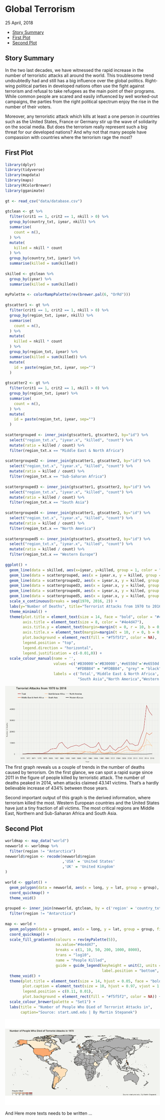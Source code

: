 Global Terrorism
================
25 April, 2018

-   [Story Summary](#story-summary)
-   [First Plot](#first-plot)
-   [Second Plot](#second-plot)

<!-- README.md is generated from README.Rmd. Please edit that file -->
Story Summary
-------------

In the two last decades, we have witnessed the rapid increase in the number of terroristic attacks all around the world. This troublesome trend undoubtedly had and still has a big influence over the global politics. Right-wing political parties in developed nations often use the fight against terrorism and refusal to take refugees as the main point of their programs. While common people are scared and easily influenced by well worked-out campaigns, the parties from the right political spectrum enjoy the rise in the number of their voters.

Moreover, any terroristic attack which kills at least a one person in countries such as the United States, France or Germany stir up the wave of solidarity on the social media. But does the terrorism really represent such a big threat for our developed nations? And why not that many people have compassion with countries where the terrorism rage the most?

First Plot
----------

``` r
library(dplyr)
library(tidyverse)
library(mapdata)
library(maps)
library(RColorBrewer)
library(gganimate)

gt <- read_csv("data/database.csv")

gtclean <- gt %>%
  filter(crit1 == 1, crit2 == 1, nkill > 0) %>%
  group_by(country_txt, iyear, nkill) %>%
  summarise(
    count = n(),
  ) %>% 
  mutate(
    killed = nkill * count
  ) %>% 
  group_by(country_txt, iyear) %>%
  summarise(killed = sum(killed))

skilled <- gtclean %>% 
  group_by(iyear) %>% 
  summarise(killed = sum(killed))

myPalette <- colorRampPalette(rev(brewer.pal(6, "OrRd")))

gtscatter1 <- gt %>%
  filter(crit1 == 1, crit2 == 1, nkill > 0) %>%
  group_by(region_txt, iyear, nkill) %>%
  summarise(
    count = n(),
  ) %>% 
  mutate(
    killed = nkill * count
  ) %>% 
  group_by(region_txt, iyear) %>%
  summarise(killed = sum(killed)) %>% 
  mutate(
    id = paste(region_txt, iyear, sep="")
  )

gtscatter2 <- gt %>%
  filter(crit1 == 1, crit2 == 1, nkill > 0) %>%
  group_by(region_txt, iyear) %>%
  summarise(
    count = n(),
  ) %>%
  mutate(
    id = paste(region_txt, iyear, sep="")
  )

scattergrouped <- inner_join(gtscatter1, gtscatter2, by="id") %>% 
  select("region_txt.x", "iyear.x", "killed", "count") %>% 
  mutate(ratio = killed / count) %>% 
  filter(region_txt.x == "Middle East & North Africa")

scattergrouped2 <- inner_join(gtscatter1, gtscatter2, by="id") %>% 
  select("region_txt.x", "iyear.x", "killed", "count") %>% 
  mutate(ratio = killed / count) %>% 
  filter(region_txt.x == "Sub-Saharan Africa")

scattergrouped3 <- inner_join(gtscatter1, gtscatter2, by="id") %>% 
  select("region_txt.x", "iyear.x", "killed", "count") %>% 
  mutate(ratio = killed / count) %>% 
  filter(region_txt.x == "South Asia")

scattergrouped4 <- inner_join(gtscatter1, gtscatter2, by="id") %>% 
  select("region_txt.x", "iyear.x", "killed", "count") %>% 
  mutate(ratio = killed / count) %>% 
  filter(region_txt.x == "North America")

scattergrouped5 <- inner_join(gtscatter1, gtscatter2, by="id") %>% 
  select("region_txt.x", "iyear.x", "killed", "count") %>% 
  mutate(ratio = killed / count) %>% 
  filter(region_txt.x == "Western Europe")

ggplot() +
  geom_line(data = skilled, aes(x=iyear, y=killed, group = 1, color = "#B30000")) +
  geom_line(data = scattergrouped, aes(x = iyear.x, y = killed, group =1, color = "#e6550d")) +
  geom_line(data = scattergrouped2, aes(x = iyear.x, y = killed, group =1, color = "#FDD49E")) + 
  geom_line(data = scattergrouped3, aes(x = iyear.x, y = killed, group =1, color = "#FDBB84")) +
  geom_line(data = scattergrouped4, aes(x = iyear.x, y = killed, group =1, color = "black")) + 
  geom_line(data = scattergrouped5, aes(x = iyear.x, y = killed, group =1, color = "grey")) +
  scale_x_continuous(breaks = seq(1970, 2016, 2)) +
  labs(y="Number of Deaths", title="Terrorist Attacks from 1970 to 2016", x="Year") +
  theme_minimal() + 
  theme(plot.title = element_text(size = 14, face = "bold", color = "#4e4d47"),
        axis.title = element_text(size = 8, color = "#4e4d47"),
        axis.title.y = element_text(margin=margin(t = 0, r = 10, b = 0, l = 0)),
        axis.title.x = element_text(margin=margin(t = 10, r = 0, b = 0, l = 0)),
        plot.background = element_rect(fill = "#f5f5f2", color = NA),
        legend.position = "top",
        legend.direction = "horizontal",
        legend.justification = c(-0.01,0)) + 
  scale_colour_manual(name = '', 
                      values =c('#B30000'='#B30000','#e6550d'='#e6550d', "#FDD49E" = "#FDD49E",
                                "#FDBB84" = "#FDBB84", "grey" = "black", "black" = "grey"),
                      labels = c('Total','Middle East & North Africa', "Sub-Saharan Africa",
                                 "South Asia","North America","Western Europe"))
```

![](readme-figs/gt-1.png) The first graph reveals us a couple of trends in the number of deaths caused by terrorism. On the first glance, we can spot a rapid surge since 2011 in the figure of people killed by terroristic attack. The number of deaths peaked in 2014, when attacks claimed 43.141 victims. That’s a hardly believable increase of 434% between those years.

Second important output of this graph is the derived information, where terrorism killed the most. Western European countries and the United States have just a tiny fraction of all victims. The most critical regions are Middle East, Northern and Sub-Saharan Africa and South Asia.

Second Plot
-----------

``` r
worldmap <- map_data("world")
newworld <- worldmap %>%
  filter(region != "Antarctica")
newworld$region <- recode(newworld$region
                          ,'USA' = 'United States'
                          ,'UK' = 'United Kingdom'
)

world <- ggplot() +
  geom_polygon(data = newworld, aes(x = long, y = lat, group = group), fill = "grey", color = "#4e4d47") + 
  coord_quickmap() +
  theme_void()

grouped <- inner_join(newworld, gtclean, by = c('region' = 'country_txt')) %>%
  filter(region != "Antarctica") 

map <- world +
  geom_polygon(data = grouped, aes(x = long, y = lat, group = group, fill = killed, frame = iyear), color = "#4e4d47") +
  coord_quickmap() +
  scale_fill_gradientn(colours = rev(myPalette(5)),
                       na.value="#4e4d47",
                       breaks = c(1, 10, 50, 200, 1000, 8000),
                       trans = "log10",
                       name = "People Killed",
                       guide = guide_legend(keyheight = unit(2, units = "mm"), keywidth=unit(6, units = "mm"),
                                            label.position = "bottom", title.position = 'top', nrow=1)) +
  theme_void() +
  theme(plot.title = element_text(size = 14, hjust = 0.05, face = "bold", color = "#4e4d47"),
        plot.caption = element_text(size = 10, hjust = 0.97, vjust = 1.2, color = "#4e4d47"),
        legend.position = c(0.11, 0.01),
        plot.background = element_rect(fill = "#f5f5f2", color = NA)) +
  scale_colour_brewer(palette = "Set1") +
  labs(title = "Number of People Who Died of Terrorist Attacks in",
       caption="Source: start.umd.edu | By Martin Stepanek")
```

![](https://github.com/stepanekm/global-terrorism/blob/master/map.gif)

And Here more texts needs to be written ...
